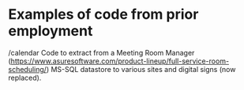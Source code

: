 # Examples of code from prior employment
/calendar Code to extract from a Meeting Room Manager (https://www.asuresoftware.com/product-lineup/full-service-room-scheduling/) MS-SQL datastore  to various sites and digital signs (now replaced).
